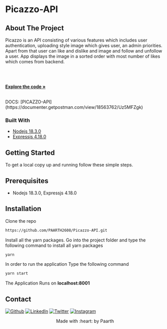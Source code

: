 # Picazzo-API
## About The Project 
Picazzo is an API consisting of various features which includes user authentication, uploading style image which gives user, an admin priorities. Apart from that user can like and dislike and image and follow and unfollow a user. App displays the image in a sorted order with most number of likes which comes from backend.

<!-- PROJECT LOGO -->
<br />
<p align="center">
<!--   <a href="https://github.com/PAARTH2608/Smart-PDFs">
    <img src="https://nanonets.com/blog/content/images/2020/10/pdf-language-translation-1.jpg" alt="project pic" width="1140" height="426">
  </a> -->
 
 <p>
    <br />
    <a href="./api"><strong> Explore the code » </strong></a>
    <br />
    <br />
  <p>
      DOCS: [PICAZZO-API](https://documenter.getpostman.com/view/18563762/Uz5MFZgk)
</p>
        
</p>
</p>

<!-- ABOUT THE PROJECT -->

### Built With

* [Nodejs 18.3.0](https://nodejs.org/en/)
* [Expressjs 4.18.0](https://expressjs.com/)

<!-- GETTING STARTED -->
## Getting Started

To get a local copy up and running follow these simple steps.

## Prerequisites
- Nodejs 18.3.0, Expressjs 4.18.0

## Installation
Clone the repo
   ```sh
   https://github.com/PAARTH2608/Picazzo-API.git
   ```
Install all the yarn packages. Go into the project folder and type the following command to install all yarn packages
```bash
yarn
```
In order to run the application Type the following command
```bash
yarn start
```
The Application Runs on **localhost:8001**

<!-- CONTACT -->
## Contact

<a href="https://paarth2608.github.io/portfolio_website/" target="_blank"><img alt="Github" src="https://img.shields.io/badge/-Website-brightgreen?style=for-the-badge&logo=appveyor&logoColor=white&color=999900&logo=data:null" /></a>
<a href="https://www.linkedin.com/in/paarth-jain-470522208/" target="_blank"><img alt="LinkedIn" src="https://img.shields.io/badge/linkedin-%230077B5.svg?&style=for-the-badge&logo=linkedin&logoColor=white" /></a>
<a href="https://twitter.com/PAARTHJAIN7" target="_blank"><img alt="Twitter" src="https://img.shields.io/badge/twitter-%231DA1F2.svg?&style=for-the-badge&logo=twitter&logoColor=white" /></a>
<a href="https://www.instagram.com/_paarth7_/" target="_blank"><img alt="Instagram" src="https://img.shields.io/badge/instagram-%FF69B4.svg?&style=for-the-badge&logo=instagram&logoColor=white&color=cd486b" /></a>

<p align="center">
Made with :heart: by Paarth
</p>

